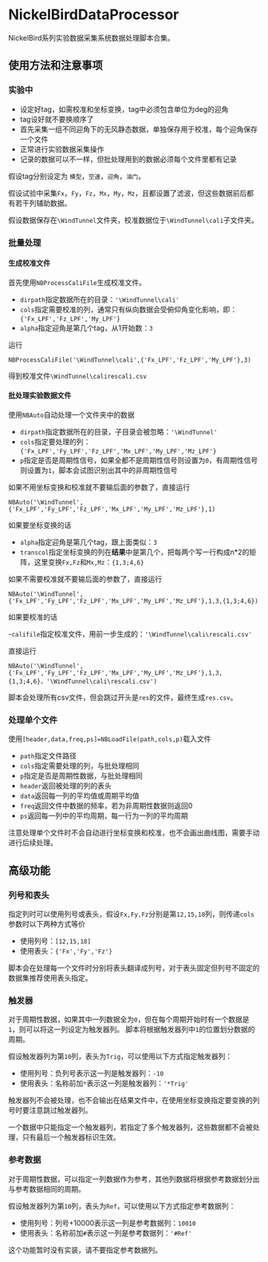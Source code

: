 # NickelBirdDataProcessor

NickelBird系列实验数据采集系统数据处理脚本合集。

## 使用方法和注意事项

### 实验中

- 设定好tag，如需校准和坐标变换，tag中必须包含单位为deg的迎角
- tag设好就不要换顺序了
- 首先采集一组不同迎角下的无风静态数据，单独保存用于校准，每个迎角保存一个文件
- 正常进行实验数据采集操作
- 记录的数据可以不一样，但批处理用到的数据必须每个文件里都有记录

假设tag分别设定为 `模型`，`空速`，`迎角`，`油门`。

假设试验中采集`Fx`，`Fy`，`Fz`，`Mx`，`My`，`Mz`，且都设置了滤波，但这些数据前后都有若干列辅助数据。

假设数据保存在`\WindTunnel`文件夹，校准数据位于`\WindTunnel\cali`子文件夹。

### 批量处理

#### 生成校准文件

首先使用`NBProcessCaliFile`生成校准文件。

- `dirpath`指定数据所在的目录：`'\WindTunnel\cali'`
- `cols`指定需要校准的列，通常只有纵向数据会受俯仰角变化影响，即：`{'Fx_LPF','Fz_LPF','My_LPF'}`
- `alpha`指定迎角是第几个tag，从1开始数：`3`

运行

`NBProcessCaliFile('\WindTunnel\cali',{'Fx_LPF','Fz_LPF','My_LPF'},3)`

得到校准文件`\WindTunnel\calirescali.csv`

#### 批处理实验数据文件

使用`NBAuto`自动处理一个文件夹中的数据

- `dirpath`指定数据所在的目录，子目录会被忽略：`'\WindTunnel'`
- `cols`指定要处理的列：`{'Fx_LPF','Fy_LPF','Fz_LPF','Mx_LPF','My_LPF','Mz_LPF'}`
- `p`指定是否是周期性信号，如果全都不是周期性信号则设置为`0`，有周期性信号则设置为`1`，脚本会试图识别出其中的非周期性信号

如果不用坐标变换和校准就不要输后面的参数了，直接运行

`NBAuto('\WindTunnel',{'Fx_LPF','Fy_LPF','Fz_LPF','Mx_LPF','My_LPF','Mz_LPF'},1)`

如果要坐标变换的话

- `alpha`指定迎角是第几个tag，跟上面类似：`3`
- `transcol`指定坐标变换的列在**结果**中是第几个，把每两个写一行构成n*2的矩阵，这里变换`Fx,Fz`和`Mx,Mz`：`{1,3;4,6}`

如果不需要校准就不要输后面的参数了，直接运行

`NBAuto('\WindTunnel',{'Fx_LPF','Fy_LPF','Fz_LPF','Mx_LPF','My_LPF','Mz_LPF'},1,3,{1,3;4,6})`

如果要校准的话

-`califile`指定校准文件，用前一步生成的：`'\WindTunnel\cali\rescali.csv'`

直接运行

`NBAuto('\WindTunnel',{'Fx_LPF','Fy_LPF','Fz_LPF','Mx_LPF','My_LPF','Mz_LPF'},1,3,{1,3;4,6}，'\WindTunnel\cali\rescali.csv')`

脚本会处理所有csv文件，但会跳过开头是`res`的文件，最终生成`res.csv`。

### 处理单个文件

使用`[header,data,freq,ps]=NBLoadFile(path,cols,p)`载入文件

- `path`指定文件路径
- `cols`指定需要处理的列，与批处理相同
- `p`指定是否是周期性数据，与批处理相同
- `header`返回被处理的列的表头
- `data`返回每一列的平均值或周期平均值
- `freq`返回文件中数据的频率，若为非周期性数据则返回0
- `ps`返回每一列中的平均周期，每一行为一列的平均周期

注意处理单个文件时不会自动进行坐标变换和校准，也不会画出曲线图，需要手动进行后续处理。

## 高级功能

### 列号和表头
指定列时可以使用列号或表头，假设`Fx,Fy,Fz`分别是第`12,15,18`列，则传递`cols`参数时以下两种方式等价

- 使用列号：`[12,15,18]`
- 使用表头：`{'Fx','Fy','Fz'}`

脚本会在处理每一个文件时分别将表头翻译成列号，对于表头固定但列号不固定的数据集推荐使用表头指定。

### 触发器

对于周期性数据，如果其中一列数据全为`0`，但在每个周期开始时有一个数据是`1`，则可以将这一列设定为触发器列。
脚本将根据触发器列中`1`的位置划分数据的周期。

假设触发器列为第`10`列，表头为`Trig`，可以使用以下方式指定触发器列：

- 使用列号：负列号表示这一列是触发器列：`-10`
- 使用表头：名称前加`*`表示这一列是触发器列：`'*Trig'`

触发器列不会被处理，也不会输出在结果文件中，在使用坐标变换指定要变换的列号时要注意跳过触发器列。

一个数据中只能指定一个触发器列，若指定了多个触发器列，这些数据都不会被处理，只有最后一个触发器标识生效。

### 参考数据
对于周期性数据，可以指定一列数据作为参考，其他列数据将根据参考数据划分出与参考数据相同的周期。

假设触发器列为第`10`列，表头为`Ref`，可以使用以下方式指定参考数据列：

- 使用列号：列号+10000表示这一列是参考数据列：`10010`
- 使用表头：名称前加`#`表示这一列是参考数据列：`'#Ref'`

这个功能暂时没有实装，请不要指定参考数据列。

